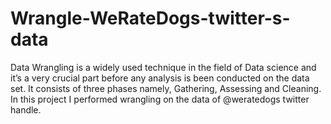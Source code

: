 # Wrangle-WeRateDogs-twitter-s-data
Data Wrangling is a widely used technique in the field of Data science and it’s a very crucial part before any analysis is been conducted on the data set. It consists of three phases namely, Gathering, Assessing and Cleaning. In this project I performed wrangling on the data of @weratedogs twitter handle.

